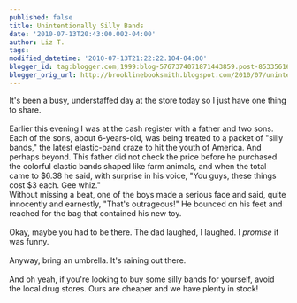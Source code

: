 ```yaml
---
published: false
title: Unintentionally Silly Bands
date: '2010-07-13T20:43:00.002-04:00'
author: Liz T.
tags: 
modified_datetime: '2010-07-13T21:22:22.104-04:00'
blogger_id: tag:blogger.com,1999:blog-5767374071871443859.post-8533561601397160849
blogger_orig_url: http://brooklinebooksmith.blogspot.com/2010/07/unintentionally-silly-bands.html
---
```


It's been a busy, understaffed day at the store today so I just have one thing to share.<br /><br />Earlier this evening I was at the cash register with a father and two sons.  Each of the sons, about 6-years-old, was being treated to a packet of "silly bands," the latest elastic-band craze to hit the youth of America.  And perhaps beyond.  This father did not check the price before he purchased the colorful elastic bands shaped like farm animals, and when the total came to $6.38 he said, with surprise in his voice, "You guys, these things cost $3 each.  Gee <span id="SPELLING_ERROR_0" class="blsp-spelling-corrected">whiz</span>."<br />Without missing a beat, one of the boys made a serious face and said, quite innocently and earnestly, "That's outrageous!" He bounced on his feet and reached for the bag that contained his new toy. <br /><br />Okay, maybe you had to be there.  The dad laughed, I laughed.  I <em>promise</em> it was funny.<br /><br />Anyway, bring an umbrella.  It's raining out there. <br /><br />And oh yeah, if you're looking to buy some silly bands for yourself, avoid the local drug stores.  Ours are cheaper and we have plenty in stock!